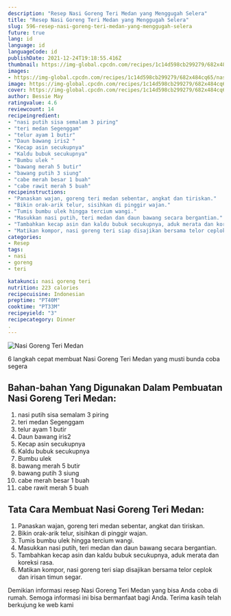 ```yaml
---
description: "Resep Nasi Goreng Teri Medan yang Menggugah Selera"
title: "Resep Nasi Goreng Teri Medan yang Menggugah Selera"
slug: 596-resep-nasi-goreng-teri-medan-yang-menggugah-selera
future: true
lang: id
language: id
languageCode: id
publishDate: 2021-12-24T19:18:55.416Z 
thumbnail: https://img-global.cpcdn.com/recipes/1c14d598cb299279/682x484cq65/nasi-goreng-teri-medan-foto-resep-utama.png
images:
- https://img-global.cpcdn.com/recipes/1c14d598cb299279/682x484cq65/nasi-goreng-teri-medan-foto-resep-utama.png
image: https://img-global.cpcdn.com/recipes/1c14d598cb299279/682x484cq65/nasi-goreng-teri-medan-foto-resep-utama.png
cover: https://img-global.cpcdn.com/recipes/1c14d598cb299279/682x484cq65/nasi-goreng-teri-medan-foto-resep-utama.png
author: Bessie May
ratingvalue: 4.6
reviewcount: 14
recipeingredient:
- "nasi putih sisa semalam 3 piring"
- "teri medan Segenggam"
- "telur ayam 1 butir"
- "Daun bawang iris2 "
- "Kecap asin secukupnya"
- "Kaldu bubuk secukupnya"
- "Bumbu ulek "
- "bawang merah 5 butir"
- "bawang putih 3 siung"
- "cabe merah besar 1 buah"
- "cabe rawit merah 5 buah"
recipeinstructions:
- "Panaskan wajan, goreng teri medan sebentar, angkat dan tiriskan."
- "Bikin orak-arik telur, sisihkan di pinggir wajan."
- "Tumis bumbu ulek hingga tercium wangi."
- "Masukkan nasi putih, teri medan dan daun bawang secara bergantian."
- "Tambahkan kecap asin dan kaldu bubuk secukupnya, aduk merata dan koreksi rasa."
- "Matikan kompor, nasi goreng teri siap disajikan bersama telor ceplok dan irisan timun segar."
categories:
- Resep
tags:
- nasi
- goreng
- teri

katakunci: nasi goreng teri 
nutrition: 223 calories
recipecuisine: Indonesian
preptime: "PT40M"
cooktime: "PT33M"
recipeyield: "3"
recipecategory: Dinner
. 
---
```



![Nasi Goreng Teri Medan](https://img-global.cpcdn.com/recipes/1c14d598cb299279/682x484cq65/nasi-goreng-teri-medan-foto-resep-utama.png)

6 langkah cepat membuat  Nasi Goreng Teri Medan yang musti bunda coba segera

<!--inarticleads1-->

## Bahan-bahan Yang Digunakan Dalam Pembuatan Nasi Goreng Teri Medan:

1. nasi putih sisa semalam 3 piring
1. teri medan Segenggam
1. telur ayam 1 butir
1. Daun bawang iris2 
1. Kecap asin secukupnya
1. Kaldu bubuk secukupnya
1. Bumbu ulek 
1. bawang merah 5 butir
1. bawang putih 3 siung
1. cabe merah besar 1 buah
1. cabe rawit merah 5 buah



<!--inarticleads2-->

## Tata Cara Membuat Nasi Goreng Teri Medan:

1. Panaskan wajan, goreng teri medan sebentar, angkat dan tiriskan.
1. Bikin orak-arik telur, sisihkan di pinggir wajan.
1. Tumis bumbu ulek hingga tercium wangi.
1. Masukkan nasi putih, teri medan dan daun bawang secara bergantian.
1. Tambahkan kecap asin dan kaldu bubuk secukupnya, aduk merata dan koreksi rasa.
1. Matikan kompor, nasi goreng teri siap disajikan bersama telor ceplok dan irisan timun segar.




Demikian informasi  resep Nasi Goreng Teri Medan   yang bisa Anda coba di rumah. Semoga informasi ini bisa bermanfaat bagi Anda. Terima kasih telah berkujung ke web kami
